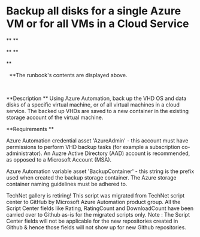 ﻿Backup all disks for a single Azure VM or for all VMs in a Cloud Service
========================================================================

            

** **


** **


**

 
**The runbook's contents are displayed above.




 




**Description
**
Using Azure Automation, back up the VHD OS and data disks of a specific virtual machine, or of all virtual machines in a cloud service. The backed up VHDs are saved to a new container in the existing storage account of the virtual
 machine.



**Requirements
**


Azure Automation credential asset 'AzureAdmin' - this account must have permissions to perform VHD backup tasks (for example a subscription co-administrator). An Auzre Active Directory (AAD) account is recommended, as opposed to
 a Microsoft Account (MSA).


Azure Automation variable asset 'BackupContainer' - this string is the prefix used when created the backup storage container. The Azure storage container naming guidelines must be adhered to.

        
    
TechNet gallery is retiring! This script was migrated from TechNet script center to GitHub by Microsoft Azure Automation product group. All the Script Center fields like Rating, RatingCount and DownloadCount have been carried over to Github as-is for the migrated scripts only. Note : The Script Center fields will not be applicable for the new repositories created in Github & hence those fields will not show up for new Github repositories.

